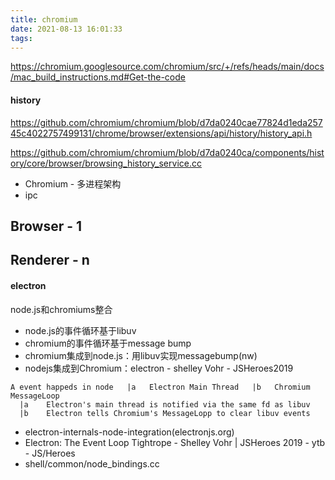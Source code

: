 ```yaml
---
title: chromium
date: 2021-08-13 16:01:33
tags:
---
```


https://chromium.googlesource.com/chromium/src/+/refs/heads/main/docs/mac_build_instructions.md#Get-the-code

#### history

https://github.com/chromium/chromium/blob/d7da0240cae77824d1eda25745c4022757499131/chrome/browser/extensions/api/history/history_api.h

https://github.com/chromium/chromium/blob/d7da0240ca/components/history/core/browser/browsing_history_service.cc

- Chromium - 多进程架构
- ipc
## Browser - 1


## Renderer     - n




#### electron
node.js和chromiums整合
- node.js的事件循环基于libuv
- chromium的事件循环基于message bump
- chromium集成到node.js：用libuv实现messagebump(nw)
- nodejs集成到Chromium：electron - shelley Vohr - JSHeroes2019
```
A event happeds in node   |a   Electron Main Thread   |b   Chromium MessageLoop
  |a    Electron's main thread is notified via the same fd as libuv
  |b    Electron tells Chromium's MessageLopp to clear libuv events
```

- electron-internals-node-integration(electronjs.org)
- Electron: The Event Loop Tightrope - Shelley Vohr | JSHeroes 2019 - ytb - JS/Heroes
- shell/common/node_bindings.cc
